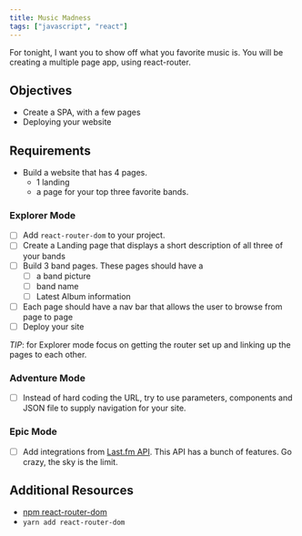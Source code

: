 ```yaml
---
title: Music Madness
tags: ["javascript", "react"]
---
```


For tonight, I want you to show off what you favorite music is. You will be
creating a multiple page app, using react-router.

## Objectives

- Create a SPA, with a few pages
- Deploying your website

## Requirements

- Build a website that has 4 pages.
  - 1 landing
  - a page for your top three favorite bands.

### Explorer Mode

- [ ] Add `react-router-dom` to your project.
- [ ] Create a Landing page that displays a short description of all three of
      your bands
- [ ] Build 3 band pages. These pages should have a
  - [ ] a band picture
  - [ ] band name
  - [ ] Latest Album information
- [ ] Each page should have a nav bar that allows the user to browse from page
      to page
- [ ] Deploy your site

_TIP_: for Explorer mode focus on getting the router set up and linking up the
pages to each other.

### Adventure Mode

- [ ] Instead of hard coding the URL, try to use parameters, components and JSON
      file to supply navigation for your site.

### Epic Mode

- [ ] Add integrations from [Last.fm API](https://www.last.fm/api). This API has
      a bunch of features. Go crazy, the sky is the limit.

## Additional Resources

- [npm react-router-dom](https://www.npmjs.com/package/react-router-dom)
- `yarn add react-router-dom`
